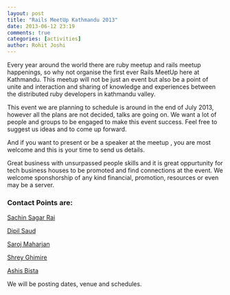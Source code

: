 ```yaml
---
layout: post
title: "Rails MeetUp Kathmandu 2013"
date: 2013-06-12 23:19
comments: true
categories: [activities]
author: Rohit Joshi
---
```


Every year around the world there are ruby meetup and rails meetup happenings, so why not organise the first ever Rails MeetUp here at Kathmandu. This meetup will not be just an event but also be a point of unite and interaction and sharing of knowledge and experiences between the distributed ruby developers in kathmandu valley.

This event we are planning to schedule is around in the end of July 2013, however all the plans are not decided, talks are going on.
We want a lot of people and groups to be engaged to make this event success. Feel free to suggest us ideas and to come up forward.

And if you want to present or be a speaker at the meetup , you are most welcome and this is your time to send us details.

Great business with unsurpassed people skills and it is great oppurtunity for tech business houses to be promoted and find connections at the event. We welcome sponshorship of any kind financial, promotion, resources or even may be a server.

### Contact Points are:

[Sachin Sagar Rai](mailto:millisami@gmail.com)

[Dipil Saud](mailto:dipil.saud@gmail.com)

[Saroj Maharjan](mailto:sawrows@gmail.com)

[Shrey Ghimire](mailto:shrey.is.shrey@gmail.com)

[Ashis Bista](mailto:poisonta03@gmail.com)

We will be posting dates, venue and schedules.

